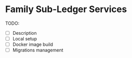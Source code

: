 # Family Sub-Ledger Services

TODO:
- [ ] Description
- [ ] Local setup
- [ ] Docker image build
- [ ] Migrations management
